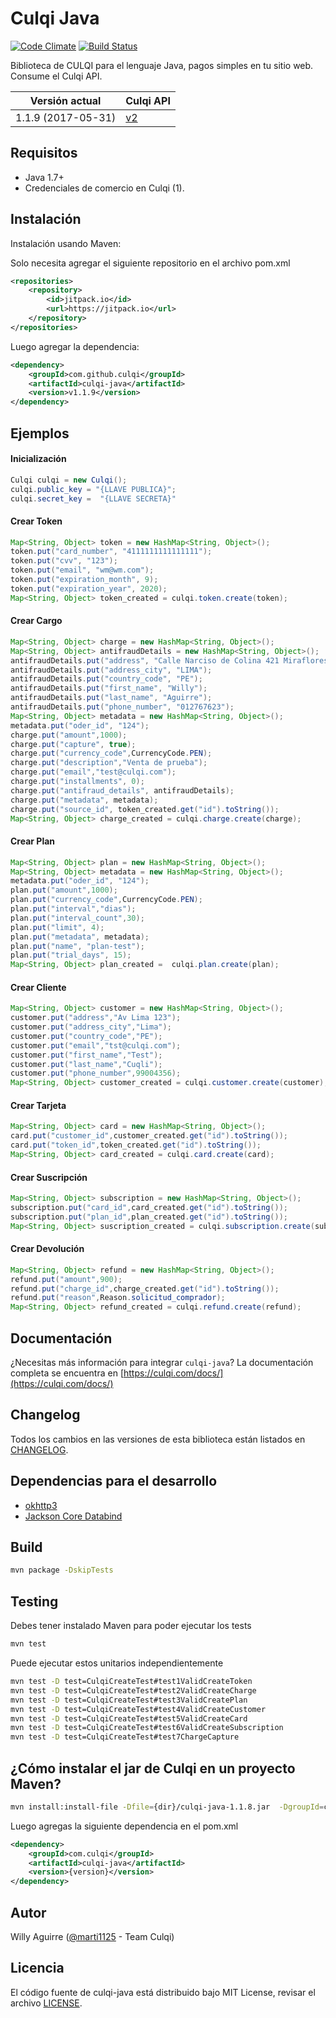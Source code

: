 # Culqi Java

[![Code Climate](https://codeclimate.com/github/culqi/culqi-java/badges/gpa.svg)](https://codeclimate.com/github/culqi/culqi-java)
[![Build Status](https://travis-ci.org/culqi/culqi-java.svg?branch=master)](https://travis-ci.org/culqi/culqi-java)

Biblioteca de CULQI para el lenguaje Java, pagos simples en tu sitio web. Consume el Culqi API.

| Versión actual|Culqi API|
|----|----|
| 1.1.9 (2017-05-31) |[v2](https://culqi.com/api/)|

## Requisitos

- Java 1.7+
- Credenciales de comercio en Culqi (1).

## Instalación

Instalación usando Maven:

Solo necesita agregar el siguiente repositorio en el archivo pom.xml

```xml
<repositories>
    <repository>
        <id>jitpack.io</id>
        <url>https://jitpack.io</url>
    </repository>
</repositories>
```

Luego agregar la dependencia:

```xml
<dependency>
    <groupId>com.github.culqi</groupId>
    <artifactId>culqi-java</artifactId>
    <version>v1.1.9</version>
</dependency>
```

## Ejemplos

#### Inicialización

```java
Culqi culqi = new Culqi();
culqi.public_key = "{LLAVE PUBLICA}";
culqi.secret_key =  "{LLAVE SECRETA}"
```

#### Crear Token

```java
Map<String, Object> token = new HashMap<String, Object>();
token.put("card_number", "4111111111111111");
token.put("cvv", "123");
token.put("email", "wm@wm.com");
token.put("expiration_month", 9);
token.put("expiration_year", 2020);
Map<String, Object> token_created = culqi.token.create(token);

```

#### Crear Cargo

```java
Map<String, Object> charge = new HashMap<String, Object>();
Map<String, Object> antifraudDetails = new HashMap<String, Object>();
antifraudDetails.put("address", "Calle Narciso de Colina 421 Miraflores");
antifraudDetails.put("address_city", "LIMA");
antifraudDetails.put("country_code", "PE");
antifraudDetails.put("first_name", "Willy");
antifraudDetails.put("last_name", "Aguirre");
antifraudDetails.put("phone_number", "012767623");
Map<String, Object> metadata = new HashMap<String, Object>();
metadata.put("oder_id", "124");
charge.put("amount",1000);
charge.put("capture", true);
charge.put("currency_code",CurrencyCode.PEN);
charge.put("description","Venta de prueba");
charge.put("email","test@culqi.com");
charge.put("installments", 0);
charge.put("antifraud_details", antifraudDetails);
charge.put("metadata", metadata);
charge.put("source_id", token_created.get("id").toString());
Map<String, Object> charge_created = culqi.charge.create(charge);

```

#### Crear Plan

```java
Map<String, Object> plan = new HashMap<String, Object>();
Map<String, Object> metadata = new HashMap<String, Object>();
metadata.put("oder_id", "124");
plan.put("amount",1000);
plan.put("currency_code",CurrencyCode.PEN);
plan.put("interval","dias");
plan.put("interval_count",30);
plan.put("limit", 4);
plan.put("metadata", metadata);
plan.put("name", "plan-test");
plan.put("trial_days", 15);
Map<String, Object> plan_created =  culqi.plan.create(plan);
```

#### Crear Cliente

```java
Map<String, Object> customer = new HashMap<String, Object>();
customer.put("address","Av Lima 123");
customer.put("address_city","Lima");
customer.put("country_code","PE");
customer.put("email","tst@culqi.com");
customer.put("first_name","Test");
customer.put("last_name","Cuqli");
customer.put("phone_number",99004356);
Map<String, Object> customer_created = culqi.customer.create(customer);
```

#### Crear Tarjeta

```java
Map<String, Object> card = new HashMap<String, Object>();
card.put("customer_id",customer_created.get("id").toString());
card.put("token_id",token_created.get("id").toString());
Map<String, Object> card_created = culqi.card.create(card);
```


#### Crear Suscripción

```java
Map<String, Object> subscription = new HashMap<String, Object>();
subscription.put("card_id",card_created.get("id").toString());
subscription.put("plan_id",plan_created.get("id").toString());
Map<String, Object> suscription_created = culqi.subscription.create(subscription);
```

#### Crear Devolución

```java
Map<String, Object> refund = new HashMap<String, Object>();
refund.put("amount",900);
refund.put("charge_id",charge_created.get("id").toString());
refund.put("reason",Reason.solicitud_comprador);
Map<String, Object> refund_created = culqi.refund.create(refund);
```

## Documentación
¿Necesitas más información para integrar `culqi-java`? La documentación completa se encuentra en [https://culqi.com/docs/](https://culqi.com/docs/)


## Changelog

Todos los cambios en las versiones de esta biblioteca están listados en [CHANGELOG](CHANGELOG).

## Dependencias para el desarrollo

- [okhttp3](http://square.github.io/okhttp/)
- [Jackson Core Databind](https://github.com/FasterXML/jackson-databind/wiki)

## Build

```bash
mvn package -DskipTests
```

## Testing

Debes tener instalado Maven para poder ejecutar los tests

```bash
mvn test
```

Puede ejecutar estos unitarios independientemente

```bash
mvn test -D test=CulqiCreateTest#test1ValidCreateToken
mvn test -D test=CulqiCreateTest#test2ValidCreateCharge
mvn test -D test=CulqiCreateTest#test3ValidCreatePlan
mvn test -D test=CulqiCreateTest#test4ValidCreateCustomer
mvn test -D test=CulqiCreateTest#test5ValidCreateCard
mvn test -D test=CulqiCreateTest#test6ValidCreateSubscription
mvn test -D test=CulqiCreateTest#test7ChargeCapture
```

## ¿Cómo instalar el jar de Culqi en un proyecto Maven? 

```bash
mvn install:install-file -Dfile={dir}/culqi-java-1.1.8.jar  -DgroupId=com.culqi -DartifactId=culqi-java -Dversion={version} -Dpackaging=jar
```


Luego agregas la siguiente dependencia en el pom.xml

```xml
<dependency>
    <groupId>com.culqi</groupId>
    <artifactId>culqi-java</artifactId>
    <version>{version}</version>
</dependency>
```

## Autor

Willy Aguirre ([@marti1125](https://github.com/marti1125) - Team Culqi)

## Licencia

El código fuente de culqi-java está distribuido bajo MIT License, revisar el archivo [LICENSE](https://github.com/culqi/culqi-java/blob/master/LICENSE).
